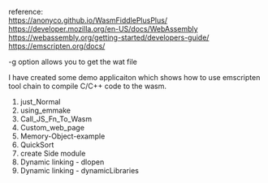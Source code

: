 
reference:<br />
https://anonyco.github.io/WasmFiddlePlusPlus/<br />
https://developer.mozilla.org/en-US/docs/WebAssembly<br />
https://webassembly.org/getting-started/developers-guide/<br />
https://emscripten.org/docs/<br />


-g option allows you to get the wat file

I have created some demo applicaiton which shows how to use emscripten tool chain to compile C/C++ code to the wasm.
1. just_Normal
2. using_emmake
3. Call_JS_Fn_To_Wasm
4. Custom_web_page
5. Memory-Object-example
6. QuickSort
7. create Side module
8. Dynamic linking - dlopen
9. Dynamic linking - dynamicLibraries 
